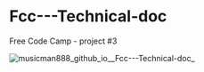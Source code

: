 # Fcc---Technical-doc 
Free Code Camp - project #3

![musicman888_github_io__Fcc---Technical-doc_](https://github.com/user-attachments/assets/95bd53bf-f6d0-4a9f-a81b-5f3114e7dcb6)
